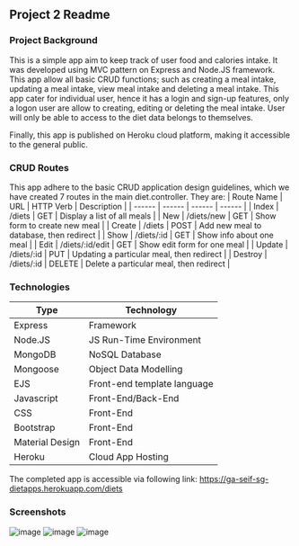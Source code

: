 ## Project 2 Readme

### Project Background

This is a simple app aim to keep track of user food and calories intake. It was developed using MVC pattern on Express and Node.JS framework. This app allow all basic CRUD functions; such as creating a meal intake, updating a meal intake, view meal intake and deleting a meal intake. This app cater for individual user, hence it has a login and sign-up features, only a logon user are allow to creating, editing or deleting the meal intake. User will only be able to access to the diet data belongs to themselves.

Finally, this app is published on Heroku cloud platform, making it accessible to the general public.

### CRUD Routes
This app adhere to the basic CRUD application design guidelines, which we have created 7 routes  in the main diet.controller. They are: 
| Route Name | URL | HTTP Verb | Description |
| ------ | ------ | ------ | ------ |
| Index | /diets | GET | Display a list of all meals |
| New | /diets/new | GET | Show form to create new meal |
| Create | /diets | POST | Add new meal to database, then redirect |
| Show | /diets/:id | GET | Show info about one meal |
| Edit | /diets/:id/edit | GET | Show edit form for one meal |
| Update | /diets/:id | PUT | Updating a particular meal, then redirect |
| Destroy | /diets/:id | DELETE | Delete a particular meal, then redirect |

### Technologies 
| Type | Technology | 
| ------ | ------ | 
| Express | Framework | 
| Node.JS | JS Run-Time Environment | 
| MongoDB | NoSQL Database | 
| Mongoose | Object Data Modelling | 
| EJS | Front-end template language |
| Javascript | Front-End/Back-End | 
| CSS | Front-End | 
| Bootstrap | Front-End |
| Material Design | Front-End | 
| Heroku | Cloud App Hosting | 

The completed app is accessible via following link:
https://ga-seif-sg-dietapps.herokuapp.com/diets

### Screenshots
![image](https://i.ibb.co/xYLVFyR/Screenshot-2019-11-25-at-11-40-22-PM.png)
![image](https://i.ibb.co/p4t9yrC/Screenshot-2019-11-25-at-11-37-59-PM.png)
![image](https://i.ibb.co/GvzwhhG/Screenshot-2019-11-25-at-11-38-20-PM.png)

